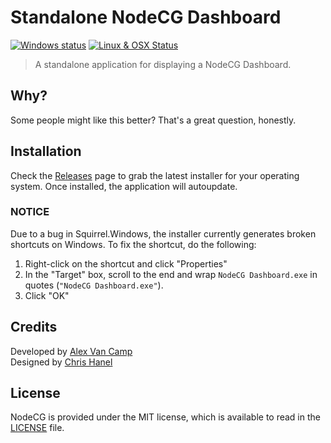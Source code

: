 # Standalone NodeCG Dashboard
[![Windows status](https://ci.appveyor.com/api/projects/status/jtvfi9yin53y4es1/branch/master?svg=true)](https://ci.appveyor.com/project/Lange/dashboard/branch/master)
[![Linux & OSX Status](https://travis-ci.org/nodecg/dashboard.svg?branch=master)](https://travis-ci.org/nodecg/dashboard)

> A standalone application for displaying a NodeCG Dashboard.

## Why?
Some people might like this better? That's a great question, honestly.

## Installation
Check the [Releases](https://github.com/nodecg/dashboard/releases) page to grab the latest installer for your operating system.
Once installed, the application will autoupdate.

### NOTICE
Due to a bug in Squirrel.Windows, the installer currently generates broken shortcuts on Windows.
To fix the shortcut, do the following:

1. Right-click on the shortcut and click "Properties"
2. In the "Target" box, scroll to the end and wrap `NodeCG Dashboard.exe` in quotes (`"NodeCG Dashboard.exe"`).
3. Click "OK"

## Credits
Developed by [Alex Van Camp](https://twitter.com/vancamp)  
Designed by [Chris Hanel](https://twitter.com/chrishanel)

## License
NodeCG is provided under the MIT license, which is available to read in the 
[LICENSE](https://github.com/nodecg/dashboard/blob/master/LICENSE) file.
